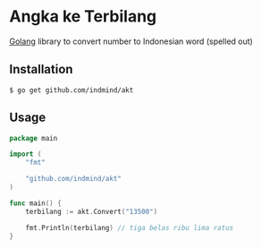 # Angka ke Terbilang

 [Golang](https://golang.org/) library to convert number to Indonesian word (spelled out)

## Installation

`$ go get github.com/indmind/akt`

## Usage

```Go
package main

import (
	"fmt"

	"github.com/indmind/akt"
)

func main() {
	terbilang := akt.Convert("13500")

	fmt.Println(terbilang) // tiga belas ribu lima ratus
}
```
